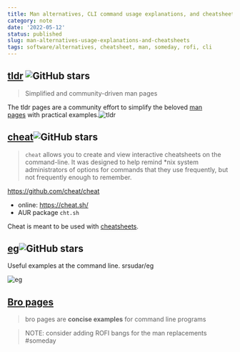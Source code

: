 ```yaml
---
title: Man alternatives, CLI command usage explanations, and cheatsheets
category: note
date: '2022-05-12'
status: published
slug: man-alternatives-usage-explanations-and-cheatsheets
tags: software/alternatives, cheatsheet, man, someday, rofi, cli
---
```


## [tldr](https://tldr.sh/) ![GitHub stars](https://img.shields.io/github/stars/tldr-pages/tldr.svg?logo=github) 
> Simplified and community-driven man pages

The tldr pages are a community effort to simplify the beloved [man pages](https://en.wikipedia.org/wiki/Man_page) with practical examples.![tldr](https://tldr.sh/assets/img/screenshot.png)

## [cheat](https://github.com/cheat/cheat)![GitHub stars](https://img.shields.io/github/stars/cheat/cheat.svg?logo=github)
> `cheat` allows you to create and view interactive cheatsheets on the command-line. It was designed to help remind *nix system administrators of options for commands that they use frequently, but not frequently enough to remember.

https://github.com/cheat/cheat
- online: https://cheat.sh/
- AUR package `cht.sh`

Cheat is meant to be used with [cheatsheets](https://github.com/cheat/cheatsheets).

## [eg](https://github.com/srsudar/eg)![GitHub stars](https://img.shields.io/github/stars/srsudar/eg.svg?logo=github)
Useful examples at the command line.
srsudar/eg

![eg](https://github.com/srsudar/eg/raw/master/eg-demo.gif)

## [Bro pages](http://bropages.org/)
> bro pages are **concise examples** for command line programs


> NOTE: consider adding ROFI bangs for the man replacements #someday